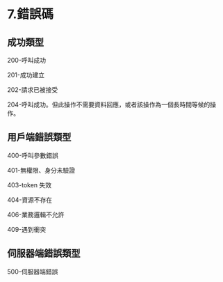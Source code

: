 # 7.錯誤碼

## 成功類型

200-呼叫成功

201-成功建立

202-請求已被接受

204-呼叫成功。但此操作不需要資料回應，或者該操作為一個長時間等候的操作。

## 用戶端錯誤類型

400-呼叫參數錯誤

401-無權限、身分未驗證

403-token 失效

404-資源不存在

406-業務邏輯不允許

409-遇到衝突

## 伺服器端錯誤類型

500-伺服器端錯誤
